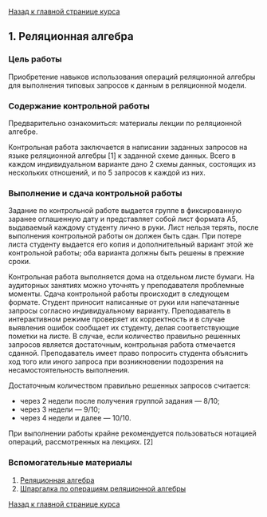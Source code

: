 [Назад к главной странице курса](https://github.com/db2016ss/syllabus)

## 1. Реляционная алгебра

### Цель работы

Приобретение навыков использования операций реляционной алгебры для выполнения типовых запросов к данным в реляционной модели.

### Содержание контрольной работы

Предварительно ознакомиться: материалы лекции по реляционной алгебре.

Контрольная работа заключается в написании заданных запросов на языке реляционной алгебры [1] к заданной схеме данных. Всего в каждом индивидуальном варианте дано 2 схемы данных, состоящих из нескольких отношений, и по 5 запросов к каждой из них.

### Выполнение и сдача контрольной работы

Задание по контрольной работе выдается группе в фиксированную заранее оглашенную дату и представляет собой лист формата А5, выдаваемый каждому студенту лично в руки. Лист нельзя терять, после выполнения контрольной работы он должен быть сдан. При потере листа студенту выдается его копия и дополнительный вариант этой же контрольной работы; оба варианта должны быть решены в прежние сроки.

Контрольная работа выполняется дома на отдельном листе бумаги. На аудиторных занятиях можно уточнять у преподавателя проблемные моменты. Сдача контрольной работы происходит в следующем формате. Студент приносит написанные от руки или напечатанные запросы согласно индивидуальному варианту. Преподаватель в интерактивном режиме проверяет их корректность и в случае выявления ошибок сообщает их студенту, делая соответствующие пометки на листе. В случае, если количество правильно решенных запросов является достаточным, контрольная работа отмечается сданной. Преподаватель имеет право попросить студента объяснить ход того или иного запроса при возникновении подозрения на несамостоятельность выполнения.

Достаточным количеством правильно решенных запросов считается:
* через 2 недели после получения группой задания — 8/10;
* через 3 недели — 9/10;
* через 4 недели и далее — 10/10.

При выполнении работы крайне рекомендуется пользоваться нотацией операций, рассмотренных на лекциях. [2]

### Вспомогательные материалы

1. [Реляционная алгебра](http://citforum.ru/database/dblearn/dblearn04.shtml)
2. [Шпаргалка по операциям реляционной алгебры](https://www.dropbox.com/s/ocqp664cjpbri9l/rel_alg.pdf?dl=0)

[Назад к главной странице курса](https://github.com/db2016ss/syllabus)
